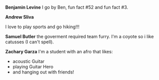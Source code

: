**Benjamin Levine**
I go by Ben, fun fact #52 and fun fact #3. 


**Andrew Sliva**

I love to play sports and go hiking!!!


**Samuel Butler**
the goverment required team furry. I'm a coyote so i like catusses (I can't spell).


**Zachary Garza**
I'm a student with an afro that likes:
- acoustic Guitar
- playing Guitar Hero
- and hanging out with friends!
